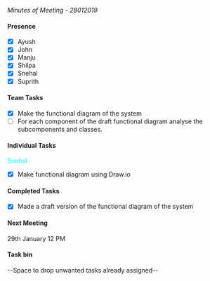 *Minutes of Meeting - 28012019*

#### Presence
- [x] Ayush
- [x] John
- [x] Manju
- [x] Shilpa
- [x] Snehal
- [x] Suprith

#### Team Tasks
- [x] Make the functional diagram of the system
- [ ] For each component of the draft functional diagram analyse the subcomponents and classes.  

#### Individual Tasks

<p style='color:Cyan'>Snehal</p>

- [x] Make functional diagram using Draw.io

#### Completed Tasks

- [x] Made a draft version of the functional diagram of the system

#### Next Meeting
29th January 12 PM

#### Task bin
--Space to drop unwanted tasks already assigned--
